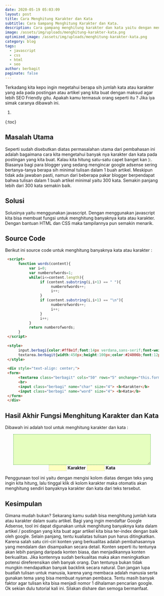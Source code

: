 ```yaml
---
date: 2020-05-19 05:03:09
layout: post
title: Cara Menghitung Karakter dan Kata
subtitle: Cara Gampang Menghitung Karakter dan Kata.
description: Cara gampang menghitung karakter dan kata yaitu dengan menggunakan javascript yang ada pada halaman ini. Agar SEO Friendly usahakan lebih dari 300 kata. 
image: /assets/img/uploads/menghitung-karakter-kata.png
optimized_image: /assets/img/uploads/menghitung-karakter-kata.png
category: blog
tags:
  - javascript
  - css
  - html
  - seo
author: berbagit
paginate: false
---
```


Terkadang kita kepo ingin megetahui berapa sih jumlah kata atau karakter yang ada pada postingan atau artikel yang kita buat dengan maksud agar lebih SEO Friendly gitu. Apakah kamu termasuk orang seperti itu ? Jika iya simak caranya dibawah ini.

1. 
{:toc}

## Masalah Utama
Seperti sudah disebutkan diatas permasalahan utama dari pembahasan ini adalah bagaimana cara kita mengetahui banyak nya karakter dan kata pada postingan yang kita buat. Kalau kita hitung satu-satu capet banget kan ):. Biasanya bagi para blogger yang sedang mengincar google adsense sering bertanya-tanya berapa sih minimal tulisan dalam 1 buah artikel. Meskipun tidak ada jawaban pasti, namun dari beberapa pakar blogger berpendapat bahwa tulisan dalam 1 buah artikel minimal yaitu 300 kata. Semakin panjang lebih dari 300 kata semakin baik. 

## Solusi
Solusinya yaitu menggunakan javascript. Dengan menggunakan javascript kita bisa membuat fungsi untuk menghitung banyaknya kata atau karakter. Dengan bantuan HTML dan CSS maka tampilannya pun semakin menarik.

## Source Code
Berikut ini source code untuk menghitung banyaknya kata atau karakter :
```html
 <script>  
      function words(content){  
           var i=0;  
           var numberofwords=1;  
           while(i<=content.length){  
                if (content.substring(i,i+1) == " "){  
                     numberofwords++;  
                     i++;  
                }  
                if (content.substring(i,i+1) == "\n"){  
                     numberofwords++;  
                     i++;  
                }  
                i++;  
           }  
           return numberofwords;  
      }  
 </script>  
   
 <style>  
      input.berbagi{color:#ff8e1f;font:14px verdana,sans-serif;font-weight:bold;background-color:#feffbf;border:1px dashed #c9c8c8;height:20px}  
      textarea.berbagit{width:450px;height:100px;color:#24006b;font:12px arial;background:#e6febf;border:1px dotted #289728}  
 </style>  
   
 <div style="text-align: center;">
 <form>  
      <textarea class="berbagit" cols="50" rows="5" onchange="this.form.char.value=this.value.length;this.form.word.value=words(this.value)"></textarea>  
      <br>  
      <input class="berbagi" name="char" size="4"> <b>Karakter</b>  
      <input class="berbagi" name="word" size="4"> <b>Kata</b>  
 </form>  
 </div>  
```

## Hasil Akhir Fungsi Menghitung Karakter dan Kata
Dibawah ini adalah tool untuk menghitung karakter dan kata :

 <script>  
      function words(content){  
           var i=0;  
           var numberofwords=1;  
           while(i<=content.length){  
                if (content.substring(i,i+1) == " "){  
                     numberofwords++;  
                     i++;  
                }  
                if (content.substring(i,i+1) == "\n"){  
                     numberofwords++;  
                     i++;  
                }  
                i++;  
           }  
           return numberofwords;  
      }  
 </script>  
   
 <div style="text-align: center;">  
 <form>  
      <textarea style="width:450px;height:100px;color:#24006b;font:12px arial;background:#e6febf;border:1px dotted #289728" cols="50" rows="5" onchange="this.form.char.value=this.value.length;this.form.word.value=words(this.value)"></textarea>  
      <br>  
      <input style="color:#ff8e1f;font:14px verdana,sans-serif;font-weight:bold;background-color:#feffbf;border:1px dashed #c9c8c8;height:20px" name="char" size="4"> <b>Karakter</b>  
      <input style="color:#ff8e1f;font:14px verdana,sans-serif;font-weight:bold;background-color:#feffbf;border:1px dashed #c9c8c8;height:20px" name="word" size="4"> <b>Kata</b>  
 </form>  
 </div>  

Penggunaan tool ini yaitu dengan mengisi kolom diatas dengan teks yang ingin kita hitung, lalu tinggal klik di kolom karakter maka otomatis akan menghitung sendiri banyaknya karakter dan kata dari teks tersebut.

## Kesimpulan
Gimana mudah bukan? Sekarang kamu sudah bisa menghitung jumlah kata atau karakter dalam suatu artikel. Bagi yang ingin mendaftar Google Adsense, tool ini dapat digunakan untuk menghitung banyaknya kata dalam artikel / postingan yang kita buat agar artikel kita bisa ter-index dengan baik oleh google. Selain panjang, tentu kualiatas tulisan pun harus ditingkatkan. Karena salah satu ciri-ciri konten yang berkualitas adalah pembahasannya yang mendalam dan disampaikan secara detail. Konten seperti itu tentunya akan lebih panjang daripada konten biasa, dan menjadikannya konten berkualitas. Jika kontennya sudah berkualitas maka akan meningkatkan potensi direferensikan oleh banyak orang. Dan tentunya bukan tidak mungkin mendapatkan banyak backlink secara natural. Dan jangan lupa buatlah tulisan untuk manusia, karena yang membaca adalah manusia serta gunakan tema yang bisa membuat nyaman pembaca. Tentu masih banyak faktor agar tulisan kita bisa menjadi nomor 1 dihalaman pencarian google. Ok sekian dulu tutorial kali ini. Silakan dishare dan semoga bermanfaat.